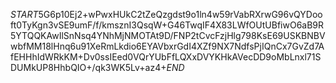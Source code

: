 $START$5G6p10Ej2+wPwxHUkC2tZeQzgdst9o1ln4w59rVabRXrwG96vQYDooft0TyKgn3vSE9umF/f/kmsznI3QsqW+G46TwqIF4X83LWfOUtUBfiwO6aB9R5YTQQKAwIlSnNsq4YNhMjNMOTAt9D/FNP2tCvcFzjHlg798KsE69USKBNBVwbfMM18lHnq6u91XeRmLkdio6EYAVbxrGdI4XZf9NX7NdfsPjIQnCx7GvZd7AfEHHhIdWRkKM+Dv0ssIEed0VQrYUbFfLQXxDVYKHkAVecDD9oMbLnxl71SDUMkUP8HhbQIO+/qk3WK5Lv+az4+$END$